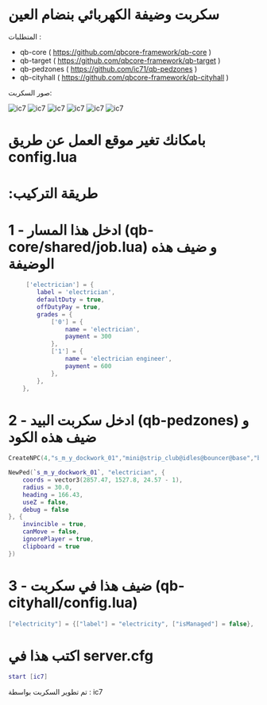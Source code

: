 

# سكربت وضيفة الكهربائي بنضام العين




المتطلبات :
 - qb-core ( https://github.com/qbcore-framework/qb-core )
 - qb-target ( https://github.com/qbcore-framework/qb-target )
 - qb-pedzones ( https://github.com/ic71/qb-pedzones )
 - qb-cityhall ( https://github.com/qbcore-framework/qb-cityhall )


صور السكربت:

![ic7](https://cdn.discordapp.com/attachments/458964176870703114/1136040136128340069/image.png)
![ic7](https://cdn.discordapp.com/attachments/458964176870703114/1136040136128340069/image.png)
![ic7](https://cdn.discordapp.com/attachments/458964176870703114/1136039962677100634/image.png)
![ic7](https://cdn.discordapp.com/attachments/458964176870703114/1136039834616610876/image.png)
![ic7](https://cdn.discordapp.com/attachments/458964176870703114/1136039727577972766/image.png)
![ic7](https://cdn.discordapp.com/attachments/458964176870703114/1136039675576979496/image.png)


# بامكانك تغير موقع العمل عن طريق config.lua




# :طريقة التركيب


# 1 -  ادخل هذا المسار (qb-core/shared/job.lua) و ضيف هذه الوضيفة
```lua
     ['electrician'] = {
		label = 'electrician',
		defaultDuty = true,
		offDutyPay = true,
		grades = {
            ['0'] = {
                name = 'electrician',
                payment = 300
            },
            ['1'] = {
                name = 'electrician engineer',
                payment = 600
            },
        },
	},
```

# 2 - ادخل سكربت البيد (qb-pedzones) و ضيف هذه الكود
```lua
CreateNPC(4,"s_m_y_dockwork_01","mini@strip_club@idles@bouncer@base","base",{x = 2854.71, y = 1501.96, z = 23.72, h = 71.43},"") 

NewPed(`s_m_y_dockwork_01`, "electrician", {
    coords = vector3(2857.47, 1527.8, 24.57 - 1),
    radius = 30.0,
    heading = 166.43,
    useZ = false,
    debug = false
}, {
    invincible = true,
    canMove = false,
    ignorePlayer = true,
    clipboard = true
})

```

# 3 - ضيف هذا في سكربت (qb-cityhall/config.lua)

```lua
["electricity"] = {["label"] = "electricity", ["isManaged"] = false},
```

# اكتب هذا في server.cfg
```lua
start [ic7]
```

تم تطوير السكربت بواسطة : ic7
